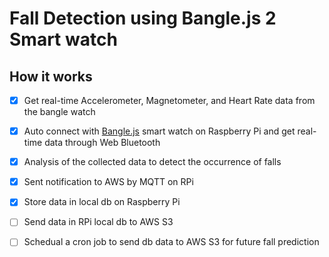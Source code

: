 # Fall Detection using Bangle.js 2 Smart watch

## How it works

- [x] Get real-time Accelerometer, Magnetometer, and Heart Rate data from the bangle watch

- [x] Auto connect with [Bangle.js](https://www.espruino.com/Bangle.js2) smart watch on Raspberry Pi and get real-time data through Web Bluetooth

- [x] Analysis of the collected data to detect the occurrence of falls
- [x] Sent notification to AWS by MQTT on RPi
- [x] Store data in local db on Raspberry Pi
- [ ] Send data in RPi local db to AWS S3
- [ ] Schedual a cron job to send db data to AWS S3 for future fall prediction
